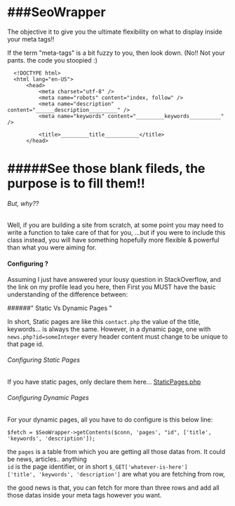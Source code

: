 ###SeoWrapper
===========

The objective it to give you the ultimate flexibility on what to display inside your meta tags!!

If the term "meta-tags" is a bit fuzzy to you, then look down. (No!! Not your pants. the code you stoopied :)

      <!DOCTYPE html>
      <html lang="en-US">
          <head>
              <meta charset="utf-8" />
              <meta name="robots" content="index, follow" />
              <meta name="description" content="______description_________" />
              <meta name="keywords" content="_________keywords__________" />
              
              <title>_________title___________</title>
          </head>




#####See those blank fileds, the purpose is to fill them!!
===========

###### But, why??

Well, if you are building a site from scratch, at some point you may need to write a function to take care of that for you, ...but if you were to include this class instead, you will have something hopefully more flexible & powerful than what you were aiming for.


#### Configuring ?

Assuming I just have answered your lousy question in StackOverflow, and the link on my profile lead you here, then First you MUST have the basic understanding of the difference between:         

######" Static Vs Dynamic Pages "

In short, Static pages are like this `contact.php` the value of the title, keywords... is always the same. However, in a dynamic page, one with `news.php?id=someInteger` every header content must change to be unique to that page id.


###### Configuring Static Pages 
If you have static pages, only declare them here... [StaticPages.php]( https://github.com/Eritrea/seoWrapper/blob/master/src/StaticPages.php)


###### Configuring Dynamic Pages

For your dynamic pages, all you have to do configure is this below line:

`$fetch = $SeoWrapper->getContents($conn, 'pages', "id", ['title', 'keywords', 'description']);`     

 the `pages` is a table from which you are getting all those datas from.  It could be news, articles.. anything     
 `id` is the page identifier, or in short `$_GET['whatever-is-here']`     
 `['title', 'keywords', 'description']` are what you are fetching from row,    


the good news is that, you can fetch for more than three rows and add all those datas inside your meta tags however you want.

